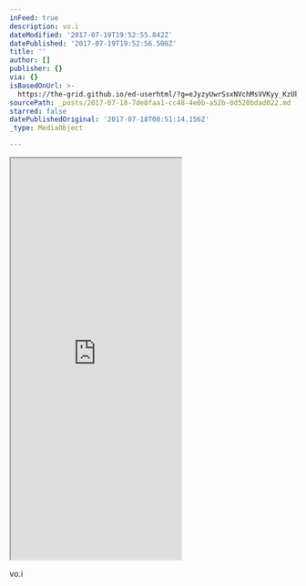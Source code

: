 ```yaml
---
inFeed: true
description: vo.i
dateModified: '2017-07-19T19:52:55.842Z'
datePublished: '2017-07-19T19:52:56.508Z'
title: ''
author: []
publisher: {}
via: {}
isBasedOnUrl: >-
  https://the-grid.github.io/ed-userhtml/?g=eJyzyUwrSsxNVchMsVVKyy_KzUktKdaFiCkpFBcl2ypllJQUFFvp68Nk9ZLzc8GcYv38bK-QshxjQ79ck8BEM8cAfXuITtuSolKgdjA7Kb8oJbXIVslASaE8M6Ukw1bJ0MBAVcnORh-i1g4AwmQsbw
sourcePath: _posts/2017-07-18-7de8faa1-cc48-4e0b-a52b-0d520bdad022.md
starred: false
datePublishedOriginal: '2017-07-18T08:51:14.156Z'
_type: MediaObject

---
```

<iframe src="https://the-grid.github.io/ed-userhtml/?g=eJzjsslMK0rMTVUoLkq2VcooKSkottLXT8svys1JLSnWS87PBXOK9fOzvULKcowN_XJNAhPNHAOUFMD6kvKLUlKLbJUMlBTKM1NKMmyVDA0MVJUUMlIz0zNKbJXMDYAyECtsS4pKUx3KbA3tbPQhInZcALHpKY8" height="705" style=""></iframe>

vo.i